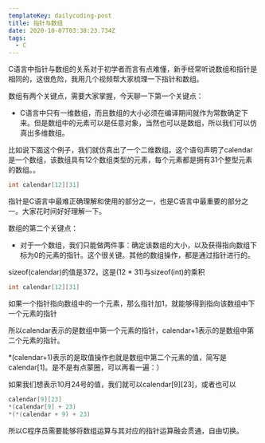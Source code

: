 ```yaml
---
templateKey: dailycoding-post
title: 指针与数组
date: 2020-10-07T03:38:23.734Z
tags:
  - C
---
```

C语言中指针与数组的关系对于初学者而言有点难懂，新手经常听说数组和指针是相同的，这很危险，我用几个视频帮大家梳理一下指针和数组。

数组有两个关键点，需要大家掌握，今天聊一下第一个关键点：

* C语言中只有一维数组，而且数组的大小必须在编译期间就作为常数确定下来。但是数组中的元素可以是任意对象，当然也可以是数组，所以我们可以仿真出多维数组。

比如说下面这个例子，我们就仿真出了一个二维数组。这个语句声明了calendar是一个数组，该数组具有12个数组类型的元素，每个元素都是拥有31个整型元素的数组。。

```c
int calendar[12][31]
```

指针是C语言中最难正确理解和使用的部分之一，也是C语言中最重要的部分之一。大家花时间好好理解一下。


数组的第二个关键点：

* 对于一个数组，我们只能做两件事：确定该数组的大小，以及获得指向数组下标为0的元素的指针。这个很关键。其他的数组操作，都是通过指针进行的。

sizeof(calendar)的值是372，这是(12 * 31)与sizeof(int)的乘积

```c
int calendar[12][31]
```

如果一个指针指向数组中的一个元素，那么指针加1，就能够得到指向该数组中下一个元素的指针

所以calendar表示的是数组中第一个元素的指针，calendar+1表示的是数组中第二个元素的指针。

*(calendar+1)表示的是取值操作也就是数组中第二个元素的值，简写是calendar[1]。是不是有点蒙圈，可以再看一遍：）

如果我们想表示10月24号的值，我们就可以calendar\[9\][23]，或者也可以

```c
calendar[9][23]
*(calendar[9] + 23)
*(*(calendar + 9) + 23)
```

所以C程序员需要能够将数组运算与其对应的指针运算融会贯通，自由切换。

